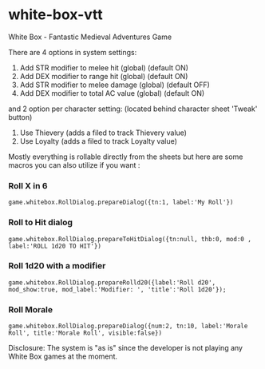 # white-box-vtt

White Box - Fantastic Medieval Adventures Game

There are 4 options in system settings:

1. Add STR modifier to melee hit (global) (default ON)
2. Add DEX modifier to range hit (global) (default ON)
3. Add STR modifier to melee damage (global) (default OFF)
4. Add DEX modifier to total AC value (global) (default ON)

and 2 option per character setting:
(located behind character sheet 'Tweak' button)

1. Use Thievery (adds a filed to track Thievery value)
2. Use Loyalty (adds a filed to track Loyalty value)

Mostly everything is rollable directly from the sheets but here are some macros you can also utilize if you want :

### Roll X in 6

`game.whitebox.RollDialog.prepareDialog({tn:1, label:'My Roll'})`

### Roll to Hit dialog

`game.whitebox.RollDialog.prepareToHitDialog({tn:null, thb:0, mod:0 , label:'ROLL 1d20 TO HIT'})`

### Roll 1d20 with a modifier

`game.whitebox.RollDialog.prepareRolld20({label:'Roll d20', mod_show:true, mod_label:'Modifier: ', 'title':'Roll 1d20'});`

### Roll Morale

`game.whitebox.RollDialog.prepareDialog({num:2, tn:10, label:'Morale Roll', title:'Morale Roll', visible:false})`

Disclosure: The system is "as is" since the developer is not playing any White Box games at the moment.
